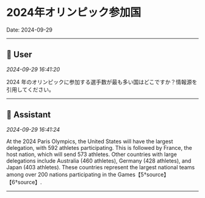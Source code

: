 # 2024年オリンピック参加国

Date: 2024-09-29

---

## 👤 User
*2024-09-29 16:41:20*

2024 年のオリンピックに参加する選手数が最も多い国はどこですか？情報源を引用してください。

---

## 🤖 Assistant
*2024-09-29 16:41:24*

At the 2024 Paris Olympics, the United States will have the largest delegation, with 592 athletes participating. This is followed by France, the host nation, which will send 573 athletes. Other countries with large delegations include Australia (460 athletes), Germany (428 athletes), and Japan (403 athletes). These countries represent the largest national teams among over 200 nations participating in the Games【5†source】【6†source】.

---
